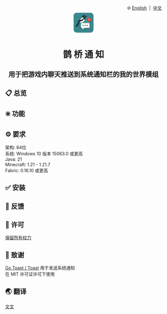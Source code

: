 <div align="right">
🌐
<a href="https://github.com/wen-wen520/Minecraft.Mod-MagpieBridge">English</a>
&nbsp;|&nbsp;
<a href="https://github.com/wen-wen520/Minecraft.Mod-MagpieBridge/blob/master/README.zh.md">中文</a>
</div>

<div align="center">

<img src="assets/icon/transparent.png" alt="icon for this repo" style="width: 15%;">

<h1>鹊 桥 通 知</h1>
<h2>用于把游戏内聊天推送到系统通知栏的我的世界模组</h2>

</div>

## 📋 总览


## ❇️ 功能


## ⚙️ 要求

架构: 64位\
系统: Windows 10 版本 15063.0 或更高\
Java: 21\
Minecraft: 1.21 - 1.21.7\
Fabric: 0.16.10 或更高

## ✅ 安装


## 📃 反馈


## 📜 许可

[保留所有权力](LICENSE.md)

## 🎉 致谢

[Go Toast / Toast](https://github.com/go-toast/toast) 用于发送系统通知\
在 MIT 许可证许可下使用

## 🌏 翻译

[文文](https://github.com/wen-wen520)